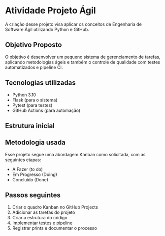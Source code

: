 # Atividade Projeto Ágil 

A criação desse projeto visa aplicar os conceitos de Engenharia de Software Ágil utilizando Python e GitHub.

## Objetivo Proposto
O objetivo é desenvolver um pequeno sistema de gerenciamento de tarefas, aplicando metodologias ágeis e também o controle de qualidade com testes automatizados e pipeline CI.

## Tecnologias utilizadas 
- Python 3.10
- Flask (para o sistema)
- Pytest (para testes)
- GitHub Actions (para automação)

## Estrutura inicial


## Metodologia usada
Esse projeto segue uma abordagem Kanban como solicitada, com as seguintes etapas:
- A Fazer (to do)
- Em Progresso (Doing)
- Concluído (Done)

## Passos seguintes
1. Criar o quadro Kanban no GitHub Projects  
2. Adicionar as tarefas do projeto  
3. Criar a estrutura do código  
4. Implementar testes e pipeline  
5. Registrar prints e documentar o processo

